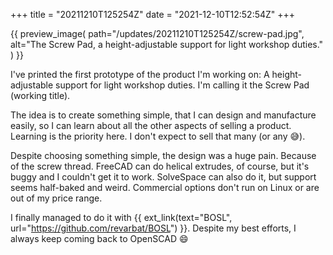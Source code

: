+++
title = "20211210T125254Z"
date  = "2021-12-10T12:52:54Z"
+++

{{
    preview_image(
        path="/updates/20211210T125254Z/screw-pad.jpg",
        alt="The Screw Pad, a height-adjustable support for light workshop duties."
    )
}}

I've printed the first prototype of the product I'm working on: A height-adjustable support for light workshop duties. I'm calling it the Screw Pad (working title).

The idea is to create something simple, that I can design and manufacture easily, so I can learn about all the other aspects of selling a product. Learning is the priority here. I don't expect to sell that many (or any 😅).

Despite choosing something simple, the design was a huge pain. Because of the screw thread. FreeCAD can do helical extrudes, of course, but it's buggy and I couldn't get it to work. SolveSpace can also do it, but support seems half-baked and weird. Commercial options don't run on Linux or are out of my price range.

I finally managed to do it with {{ ext_link(text="BOSL", url="https://github.com/revarbat/BOSL") }}. Despite my best efforts, I always keep coming back to OpenSCAD 😄
